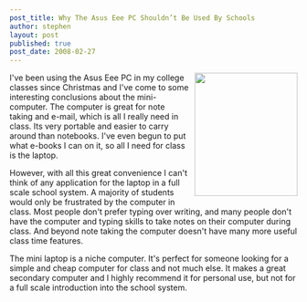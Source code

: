 ```yaml
---
post_title: Why The Asus Eee PC Shouldn’t Be Used By Schools
author: stephen
layout: post
published: true
post_date: 2008-02-27
---
```

<a href="http://bp0.blogger.com/_vZvzQbRKUHA/R8TzUMzmc_I/AAAAAAAAAA0/EaTun6o0xWg/s1600-h/46755_de318814.jpg"><img id="BLOGGER_PHOTO_ID_5171525800488760306" style="cursor: pointer;float: right;height: 216px;margin: 0pt 0pt 10px 10px;width: 180px" src="http://bp0.blogger.com/_vZvzQbRKUHA/R8TzUMzmc_I/AAAAAAAAAA0/EaTun6o0xWg/s320/46755_de318814.jpg" border="0" alt="" /></a>I've been using the Asus Eee PC in my college classes since Christmas and I've come to some interesting conclusions about the mini-computer.  The computer is great for note taking and e-mail, which is all I really need in class.  Its very portable and easier to carry around than notebooks.  I've even begun to put what e-books I can on it, so all I need for class is the laptop.

However, with all this great convenience I can't think of any application for the laptop in a full scale school system.  A majority of students would only be frustrated by the computer in class.  Most people don't prefer typing over writing, and many people don't have the computer and typing skills to take notes on their computer during class.  And beyond note taking the computer doesn't have many more useful class time features.

The mini laptop is a niche computer.  It's perfect for someone looking for a simple and cheap computer for class and not much else.  It makes a great secondary computer and I highly recommend it for personal use, but not for a full scale introduction into the school system.